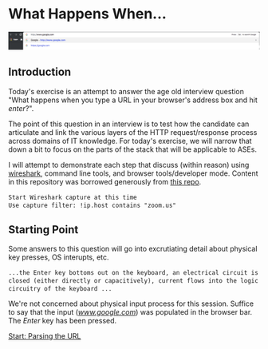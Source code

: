 # What Happens When...

![browser_bar](./ref/ref1.png)

## Introduction

Today's exercise is an attempt to answer the age old interview question "What happens when you type a URL in your browser's address box and hit _enter_?".

The point of this question in an interview is to test how the candidate can articulate and link the various layers of the HTTP request/response process across domains of IT knowledge. For today's exercise, we will narrow that down a bit to focus on the parts of the stack that will be applicable to ASEs.

I will attempt to demonstrate each step that discuss (within reason) using [wireshark](https://www.wireshark.org/download.html), command line tools, and browser tools/developer mode. Content in this repository was borrowed generously from [this repo](https://github.com/alex/what-happens-when).

```Presentation Notes: 
Start Wireshark capture at this time
Use capture filter: !ip.host contains "zoom.us"
```

## Starting Point

Some answers to this question will go into excrutiating detail about physical key presses, OS interupts, etc. 

```
...the Enter key bottoms out on the keyboard, an electrical circuit is closed (either directly or capacitively), current flows into the logic circuitry of the keyboard ...
```

We're not concerned about physical input process for this session. Suffice to say that the input (_www.google.com_) was populated in the browser bar. The _Enter_ key has been pressed.

[Start: Parsing the URL](./1-ParsingURL.md)

